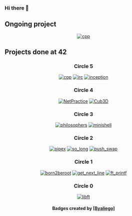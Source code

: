### Hi there 👋

## Ongoing project
<div align=center>
  <a href="https://github.com/ztrottie/ft_transcendence"><img alt="cpp" src="https://github.com/ayogun/42-project-badges/blob/main/badges/ft_transcendencee.png"></a>
</div>

## Projects done at 42
<div align=center>
  <h3>Circle 5</h3>
  <a href="https://github.com/wdelaros/CPP"><img alt="cpp" src="https://github.com/ayogun/42-project-badges/blob/main/badges/cppe.png"></a>
  <a href="https://github.com/wdelaros/ft_irc"><img alt="irc" src="https://github.com/ayogun/42-project-badges/blob/main/badges/ft_irce.png"></a>
  <a href="https://github.com/wdelaros/Inception"><img alt="inception" src="https://github.com/ayogun/42-project-badges/blob/main/badges/inceptione.png"></a>
  
  <h3>Circle 4</h3>
  <a href="https://github.com/wdelaros/NetPractice"><img alt="NetPractice" src="https://github.com/ayogun/42-project-badges/blob/main/badges/netpracticem.png"></a>
  <a href="https://github.com/wdelaros/Cub3D"><img alt="Cub3D" src="https://github.com/ayogun/42-project-badges/blob/main/badges/cub3de.png"></a>
  
  <h3>Circle 3</h3>
  <a href="https://github.com/wdelaros/Philosophers"><img alt="philosophers" src="https://github.com/ayogun/42-project-badges/blob/main/badges/philosopherse.png"></a>
  <a href="https://github.com/wdelaros/minishell"><img alt="minishell" src="https://github.com/ayogun/42-project-badges/blob/main/badges/minishelle.png"></a>
  
  <h3>Circle 2</h3>
  <a href="https://github.com/wdelaros/pipex"><img alt="pipex" src="https://github.com/ayogun/42-project-badges/blob/main/badges/pipexe.png"></a>
  <a href="https://github.com/wdelaros/so_long"><img alt="so_long" src="https://github.com/ayogun/42-project-badges/blob/main/badges/so_longe.png"></a>
  <a href="https://github.com/wdelaros/push_swap"><img alt="push_swap" src="https://github.com/ayogun/42-project-badges/blob/main/badges/push_swape.png"></a>
  
  <h3>Circle 1</h3>
  <a href="https://github.com/wdelaros/wdelaros"><img alt="born2beroot" src="https://github.com/ayogun/42-project-badges/blob/main/badges/born2beroote.png"></a>
  <a href="https://github.com/wdelaros/get-next-line"><img alt="get_next_line" src="https://github.com/ayogun/42-project-badges/blob/main/badges/get_next_linem.png"></a>
  <a href="https://github.com/wdelaros/ft_printf"><img alt="ft_printf" src="https://github.com/ayogun/42-project-badges/blob/main/badges/ft_printfe.png"></a>
  
  <h3>Circle 0</h3>
    <a href="https://github.com/wdelaros/libft"><img alt="libft" src="https://github.com/ayogun/42-project-badges/blob/main/badges/libftm.png"></a>
  
  <h4>Badges created by <a href="https://github.com/byaliego/42-project-badges">[Byaliego]</a></h4> 
</div>
